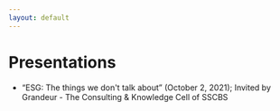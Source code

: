 ```yaml
---
layout: default
---
```


# Presentations

+ “ESG: The things we don't talk about” (October 2, 2021); Invited by Grandeur - The Consulting & Knowledge Cell of SSCBS 
